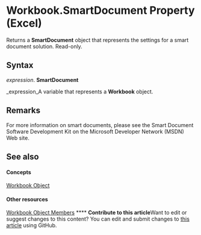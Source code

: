 
# Workbook.SmartDocument Property (Excel)

Returns a  **SmartDocument** object that represents the settings for a smart document solution. Read-only.


## Syntax

 _expression_. **SmartDocument**

 _expression_A variable that represents a  **Workbook** object.


## Remarks

For more information on smart documents, please see the Smart Document Software Development Kit on the Microsoft Developer Network (MSDN) Web site.


## See also


#### Concepts


 [Workbook Object](8c00aa60-c974-eed3-0812-3c9625eb0d4c.md)
#### Other resources


 [Workbook Object Members](dce102a3-25de-3ff4-2ce5-bc56e08baca7.md)
****   **Contribute to this article**Want to edit or suggest changes to this content? You can edit and submit changes to  [this article](https://github.com/jhershey00/VBA_Excel_Test/OpenXMLCon/articles/19916b63-e93a-7f1e-532c-f4bbdb60622d.md) using GitHub.

